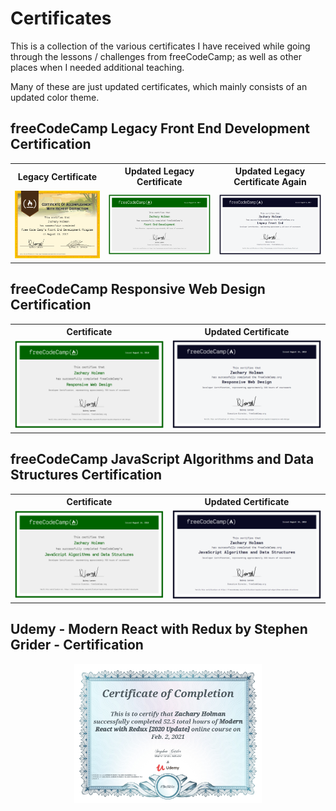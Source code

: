 # Certificates

This is a collection of the various certificates I have received while going through the lessons / challenges from freeCodeCamp; as well as other places when I needed additional teaching.

Many of these are just updated certificates, which mainly consists of an updated color theme.

## freeCodeCamp Legacy Front End Development Certification

<table>
  <tr>
    <th>Legacy Certificate</th>
    <th>Updated Legacy Certificate</th>
    <th>Updated Legacy Certificate Again</th>
  </tr>
  <tr>
    <td><img src="my-front-end-development-legacy-certificate.png" width="400px" alt="Screenshot of my Legacy Front End Development Certificate from freeCodeCamp"/></td>
    <td><img src="my-front-end-development-legacy-certificate-updated.png" width="540px" alt="Screenshot of my Legacy Front End Development Certificate from freeCodeCamp that has been updated."/></td>
    <td><img src="my-front-end-development-legacy-certificate-updated-again.png" width="540px" alt="Screenshot of my Legacy Front End Development Certificate from freeCodeCamp that has been updated again."/></td>
  </tr>
</table>

## freeCodeCamp Responsive Web Design Certification

<table>
  <tr>
    <th>Certificate</th>
    <th>Updated Certificate</th>
  </tr>
  <tr>
    <td><img src="my-responsive-web-design-certificate.png" width="540px" alt="Screenshot of my Responsive Web Design Certificate from freeCodeCamp."/></td>
    <td><img src="my-responsive-web-design-certificate-updated.png" width="540px" alt="Screenshot of my Responsive Web Design Certificate Certificate from freeCodeCamp that has been updated."/></td>
  </tr>
</table>

## freeCodeCamp JavaScript Algorithms and Data Structures Certification

<table>
  <tr>
    <th>Certificate</th>
    <th>Updated Certificate</th>
  </tr>
  <tr>
    <td><img src="my-javascript-algorithms-and-data-structures-certificate.png" width="540px" alt="Screenshot of my JavaScript Algorithms and Data Structures Certificate from freeCodeCamp."/></td>
    <td><img src="my-javascript-algorithms-and-data-structures-certificate-updated.png" width="540px" alt="Screenshot of my JavaScript Algorithms and Data Structures Certificate from freeCodeCamp that has been updated."/></td>
  </tr>
</table>

## Udemy - Modern React with Redux by Stephen Grider - Certification

<p align="center"><img src="my-modern-react-redux-certificate-taught-by-stephen-grider.jpg" width="300px" alt="Screenshot of my Modern React with Redux Certificate from the Modern React with Redux Udemy course by Stephen Grider"/></p>
